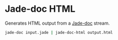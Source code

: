 # Jade-doc HTML

Generates HTML output from a [Jade-doc](http://github.com/Aratramba/jade-doc/) stream.

```bash
jade-doc input.jade | jade-doc-html output.html
```